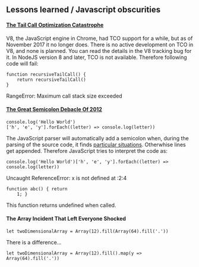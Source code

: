 ## Lessons learned / Javascript obscurities

#### [The Tail Call Optimization Catastrophe](https://bugs.chromium.org/p/v8/issues/detail?id=4698)

V8, the JavaScript engine in Chrome, had TCO support for a while, but as of November 2017 it no longer does. There is no active development on TCO in V8, and none is planned. You can read the details in the V8 tracking bug for it.
In NodeJS version 8 and later, TCO is not available. Therefore following code will fail:

    function recursiveTailCall() {
        return recursiveTailCall()
    }
  
RangeError: Maximum call stack size exceeded

#### [The Great Semicolon Debacle Of 2012](https://github.com/twbs/bootstrap/issues/3057)

    console.log('Hello World')
    ['h', 'e', 'y'].forEach((letter) => console.log(letter))
  
The JavaScript parser will automatically add a semicolon when, during the parsing of the source code, it finds [particular situations](https://flaviocopes.com/javascript-automatic-semicolon-insertion/). Otherwhise lines get appended. Therefore JavaScript tries to interpret the code as:

    console.log('Hello World')['h', 'e', 'y'].forEach((letter) => console.log(letter))
    
Uncaught ReferenceError: x is not defined at <anonymous>:2:4

    function abc() { return 
        1; }

This function returns undefined when called.

#### The Array Incident That Left Everyone Shocked

    let twoDimensionalArray = Array(12).fill(Array(64).fill('.'))	
    
There is a difference... 

    let twoDimensionalArray = Array(12).fill().map(y => Array(64).fill('.'))
    

  
